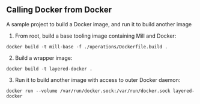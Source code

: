 ## Calling Docker from Docker

A sample project to build a Docker image, and run it to build another image

1. From root, build a base tooling image containing Mill and Docker:

`docker build -t mill-base -f ./operations/Dockerfile.build .`

2. Build a wrapper image:

`docker build -t layered-docker .`

3. Run it to build another image with access to outer Docker daemon:

`docker run --volume /var/run/docker.sock:/var/run/docker.sock layered-docker`

